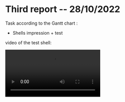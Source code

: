 Third report -- 28/10/2022
==========================

Task according to the Gantt chart :

* Shells impression + test

video of the test shell:

![video of the test shell](images_and_videos_for_reports/vic_shell_test.mp4)